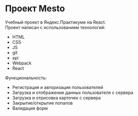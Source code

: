 # Проект Mesto

Учебный проект в Яндекс.Практикуме на React.<br>
Проект написан с использованием технологий:
* HTML
* CSS
* JS
* git
* api
* Webpack
* React

Функциональность:
* Регистрация и авторизация пользователей
* Загрузка и отображение данных пользователя с сервера
* Загрузка и отрисовка карточек с сервера
* Закрытие/открытие попапов
* Валидация форм
